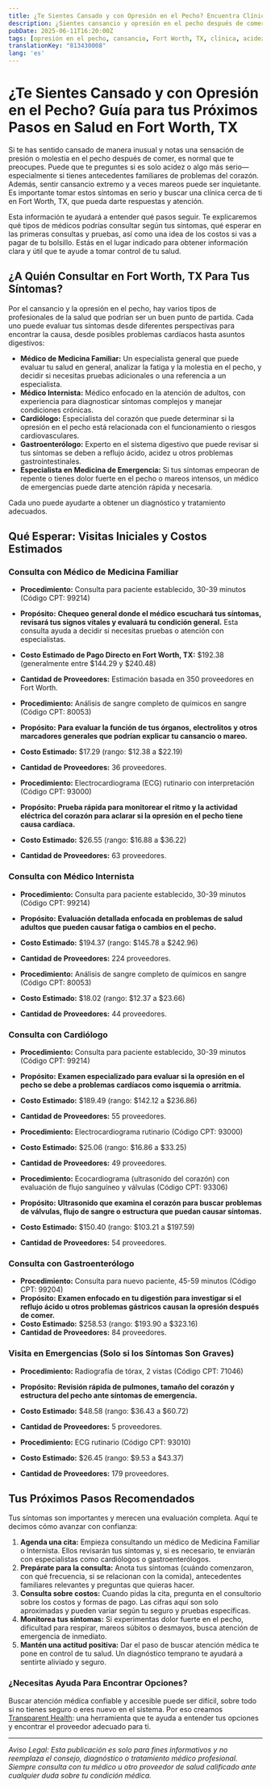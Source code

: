 ```yaml
---
title: ¿Te Sientes Cansado y con Opresión en el Pecho? Encuentra Clínicas Cerca de Ti en Fort Worth, TX  
description: ¿Sientes cansancio y opresión en el pecho después de comer? Aprende a quién consultar y qué costos esperar en Fort Worth, TX.  
pubDate: 2025-06-11T16:20:00Z
tags: [opresión en el pecho, cansancio, Fort Worth, TX, clínica, acidez, cardiología, gastroenterología, costos de salud]
translationKey: "813430008"
lang: 'es'
---
```


# ¿Te Sientes Cansado y con Opresión en el Pecho? Guía para tus Próximos Pasos en Salud en Fort Worth, TX

Si te has sentido cansado de manera inusual y notas una sensación de presión o molestia en el pecho después de comer, es normal que te preocupes. Puede que te preguntes si es solo acidez o algo más serio—especialmente si tienes antecedentes familiares de problemas del corazón. Además, sentir cansancio extremo y a veces mareos puede ser inquietante. Es importante tomar estos síntomas en serio y buscar una clínica cerca de ti en Fort Worth, TX, que pueda darte respuestas y atención.

Esta información te ayudará a entender qué pasos seguir. Te explicaremos qué tipos de médicos podrías consultar según tus síntomas, qué esperar en las primeras consultas y pruebas, así como una idea de los costos si vas a pagar de tu bolsillo. Estás en el lugar indicado para obtener información clara y útil que te ayude a tomar control de tu salud.

## ¿A Quién Consultar en Fort Worth, TX Para Tus Síntomas?

Por el cansancio y la opresión en el pecho, hay varios tipos de profesionales de la salud que podrían ser un buen punto de partida. Cada uno puede evaluar tus síntomas desde diferentes perspectivas para encontrar la causa, desde posibles problemas cardíacos hasta asuntos digestivos:

- **Médico de Medicina Familiar:** Un especialista general que puede evaluar tu salud en general, analizar la fatiga y la molestia en el pecho, y decidir si necesitas pruebas adicionales o una referencia a un especialista.  
- **Médico Internista:** Médico enfocado en la atención de adultos, con experiencia para diagnosticar síntomas complejos y manejar condiciones crónicas.  
- **Cardiólogo:** Especialista del corazón que puede determinar si la opresión en el pecho está relacionada con el funcionamiento o riesgos cardiovasculares.  
- **Gastroenterólogo:** Experto en el sistema digestivo que puede revisar si tus síntomas se deben a reflujo ácido, acidez u otros problemas gastrointestinales.  
- **Especialista en Medicina de Emergencia:** Si tus síntomas empeoran de repente o tienes dolor fuerte en el pecho o mareos intensos, un médico de emergencias puede darte atención rápida y necesaria.

Cada uno puede ayudarte a obtener un diagnóstico y tratamiento adecuados.

## Qué Esperar: Visitas Iniciales y Costos Estimados

### Consulta con Médico de Medicina Familiar

- **Procedimiento:** Consulta para paciente establecido, 30-39 minutos (Código CPT: 99214)  
- **Propósito:** **Chequeo general donde el médico escuchará tus síntomas, revisará tus signos vitales y evaluará tu condición general.** Esta consulta ayuda a decidir si necesitas pruebas o atención con especialistas.  
- **Costo Estimado de Pago Directo en Fort Worth, TX:** $192.38 (generalmente entre $144.29 y $240.48)  
- **Cantidad de Proveedores:** Estimación basada en 350 proveedores en Fort Worth.

- **Procedimiento:** Análisis de sangre completo de químicos en sangre (Código CPT: 80053)  
- **Propósito:** **Para evaluar la función de tus órganos, electrolitos y otros marcadores generales que podrían explicar tu cansancio o mareo.**  
- **Costo Estimado:** $17.29 (rango: $12.38 a $22.19)  
- **Cantidad de Proveedores:** 36 proveedores.

- **Procedimiento:** Electrocardiograma (ECG) rutinario con interpretación (Código CPT: 93000)  
- **Propósito:** **Prueba rápida para monitorear el ritmo y la actividad eléctrica del corazón para aclarar si la opresión en el pecho tiene causa cardíaca.**  
- **Costo Estimado:** $26.55 (rango: $16.88 a $36.22)  
- **Cantidad de Proveedores:** 63 proveedores.

### Consulta con Médico Internista

- **Procedimiento:** Consulta para paciente establecido, 30-39 minutos (Código CPT: 99214)  
- **Propósito:** **Evaluación detallada enfocada en problemas de salud adultos que pueden causar fatiga o cambios en el pecho.**  
- **Costo Estimado:** $194.37 (rango: $145.78 a $242.96)  
- **Cantidad de Proveedores:** 224 proveedores.

- **Procedimiento:** Análisis de sangre completo de químicos en sangre (Código CPT: 80053)  
- **Costo Estimado:** $18.02 (rango: $12.37 a $23.66)  
- **Cantidad de Proveedores:** 44 proveedores.

### Consulta con Cardiólogo

- **Procedimiento:** Consulta para paciente establecido, 30-39 minutos (Código CPT: 99214)  
- **Propósito:** **Examen especializado para evaluar si la opresión en el pecho se debe a problemas cardíacos como isquemia o arritmia.**  
- **Costo Estimado:** $189.49 (rango: $142.12 a $236.86)  
- **Cantidad de Proveedores:** 55 proveedores.

- **Procedimiento:** Electrocardiograma rutinario (Código CPT: 93000)  
- **Costo Estimado:** $25.06 (rango: $16.86 a $33.25)  
- **Cantidad de Proveedores:** 49 proveedores.

- **Procedimiento:** Ecocardiograma (ultrasonido del corazón) con evaluación de flujo sanguíneo y válvulas (Código CPT: 93306)  
- **Propósito:** **Ultrasonido que examina el corazón para buscar problemas de válvulas, flujo de sangre o estructura que puedan causar síntomas.**  
- **Costo Estimado:** $150.40 (rango: $103.21 a $197.59)  
- **Cantidad de Proveedores:** 54 proveedores.

### Consulta con Gastroenterólogo

- **Procedimiento:** Consulta para nuevo paciente, 45-59 minutos (Código CPT: 99204)  
- **Propósito:** **Examen enfocado en tu digestión para investigar si el reflujo ácido u otros problemas gástricos causan la opresión después de comer.**  
- **Costo Estimado:** $258.53 (rango: $193.90 a $323.16)  
- **Cantidad de Proveedores:** 84 proveedores.

### Visita en Emergencias (Solo si los Síntomas Son Graves)

- **Procedimiento:** Radiografía de tórax, 2 vistas (Código CPT: 71046)  
- **Propósito:** **Revisión rápida de pulmones, tamaño del corazón y estructura del pecho ante síntomas de emergencia.**  
- **Costo Estimado:** $48.58 (rango: $36.43 a $60.72)  
- **Cantidad de Proveedores:** 5 proveedores.

- **Procedimiento:** ECG rutinario (Código CPT: 93010)  
- **Costo Estimado:** $26.45 (rango: $9.53 a $43.37)  
- **Cantidad de Proveedores:** 179 proveedores.

## Tus Próximos Pasos Recomendados

Tus síntomas son importantes y merecen una evaluación completa. Aquí te decimos cómo avanzar con confianza:

1. **Agenda una cita:** Empieza consultando un médico de Medicina Familiar o Internista. Ellos revisarán tus síntomas y, si es necesario, te enviarán con especialistas como cardiólogos o gastroenterólogos.  
2. **Prepárate para la consulta:** Anota tus síntomas (cuándo comenzaron, con qué frecuencia, si se relacionan con la comida), antecedentes familiares relevantes y preguntas que quieras hacer.  
3. **Consulta sobre costos:** Cuando pidas la cita, pregunta en el consultorio sobre los costos y formas de pago. Las cifras aquí son solo aproximadas y pueden variar según tu seguro y pruebas específicas.  
4. **Monitorea tus síntomas:** Si experimentas dolor fuerte en el pecho, dificultad para respirar, mareos súbitos o desmayos, busca atención de emergencia de inmediato.  
5. **Mantén una actitud positiva:** Dar el paso de buscar atención médica te pone en control de tu salud. Un diagnóstico temprano te ayudará a sentirte aliviado y seguro.

### ¿Necesitas Ayuda Para Encontrar Opciones?

Buscar atención médica confiable y accesible puede ser difícil, sobre todo si no tienes seguro o eres nuevo en el sistema. Por eso creamos [Transparent Health](https://transparenthealth.ai): una herramienta que te ayuda a entender tus opciones y encontrar el proveedor adecuado para ti.

---

*Aviso Legal: Esta publicación es solo para fines informativos y no reemplaza el consejo, diagnóstico o tratamiento médico profesional. Siempre consulta con tu médico u otro proveedor de salud calificado ante cualquier duda sobre tu condición médica.*